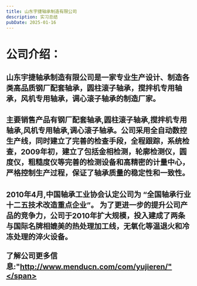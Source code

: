 ```yaml
---
title: 山东宇捷轴承制造有限公司
description: 实习总结
pubDate: 2025-01-16
---
```


# <span style="font-size:30px">公司介绍：</span>

## <span style="font-size:20px">山东宇捷轴承制造有限公司是一家专业生产设计、制造各类高品质钢厂配套轴承，圆柱滚子轴承，搅拌机专用轴承，风机专用轴承，调心滚子轴承的制造厂家。</span>

## <span style="font-size:20px">主要销售产品有钢厂配套轴承,圆柱滚子轴承,搅拌机专用轴承,风机专用轴承,调心滚子轴承。公司采用全自动数控生产线，同时建立了完善的检查手段，全程跟踪，系统检查，2009年初，建立了包括金相检测，轮廓检测仪，圆度仪，粗糙度仪等完善的检测设备和高精密的计量中心，严格控制生产过程，保证了轴承质量的稳定性和一致性。</span>

## <span style="font-size:20px">2010年4月,中国轴承工业协会认定公司为 “全国轴承行业十二五技术改造重点企业”。 为了更进一步的提升公司产品的竞争力，公司于2010年扩大规模，投入建成了两条与国际名牌相媲美的热处理加工线，无氧化等温退火和冷冻处理的淬火设备。</span>

### <span style="font-size:20px">了解公司更多信息:"http://www.menducn.com/com/yujieren/"</span>
